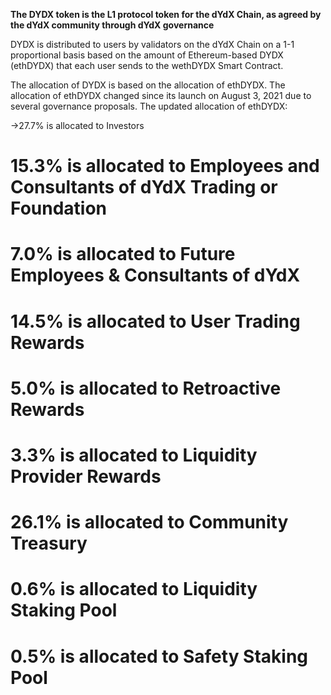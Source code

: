 **The DYDX token is the L1 protocol token for the dYdX Chain, as agreed by the dYdX community through dYdX governance**

DYDX is distributed to users by validators on the dYdX Chain on a 1-1 proportional basis based on the amount of Ethereum-based DYDX (ethDYDX) that each user sends to the wethDYDX Smart Contract.

The allocation of DYDX is based on the allocation of ethDYDX. The allocation of ethDYDX changed since its launch on August 3, 2021 due to several governance proposals. The updated allocation of ethDYDX:

->27.7% is allocated to Investors
# 15.3% is allocated to Employees and Consultants of dYdX Trading or Foundation #
# 7.0% is allocated to Future Employees & Consultants of dYdX #
# 14.5% is allocated to User Trading Rewards #
# 5.0% is allocated to Retroactive Rewards #
# 3.3% is allocated to Liquidity Provider Rewards #
# 26.1% is allocated to Community Treasury #
# 0.6% is allocated to Liquidity Staking Pool #
# 0.5% is allocated to Safety Staking Pool #
